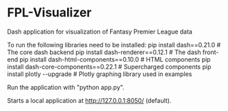 # FPL-Visualizer
Dash application for visualization of Fantasy Premier League data


To run the following libraries need to be installed:
  pip install dash==0.21.0  # The core dash backend
  pip install dash-renderer==0.12.1  # The dash front-end
  pip install dash-html-components==0.10.0  # HTML components
  pip install dash-core-components==0.22.1  # Supercharged components
  pip install plotly --upgrade  # Plotly graphing library used in examples

Run the application with "python app.py".

Starts a local application at http://127.0.0.1:8050/ (default).
